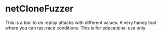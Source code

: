 # netCloneFuzzer
This is a tool to do replay attacks with different values. A very handy tool where you can test race conditions. This is for educational use only
